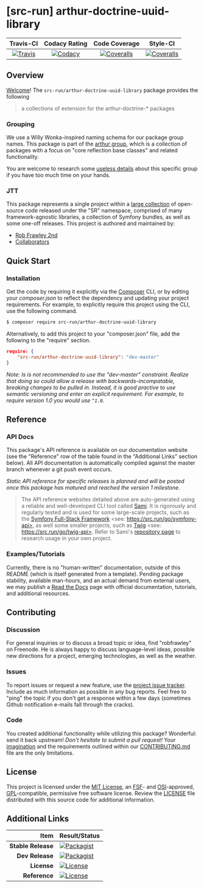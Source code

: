 
# [src-run] arthur-doctrine-uuid-library

|       Travis-CI        |      Codacy Rating      |      Code Coverage      |        Style-CI         |
|:----------------------:|:-----------------------:|:-----------------------:|:-----------------------:|
| [![Travis](https://src.run/arthur-doctrine-uuid-library/travis.svg)](https://src.run/arthur-doctrine-uuid-library/travis) | [![Codacy](https://src.run/arthur-doctrine-uuid-library/codacy.svg)](https://src.run/arthur-doctrine-uuid-library/codacy) | [![Coveralls](https://src.run/arthur-doctrine-uuid-library/coveralls.svg)](https://src.run/arthur-doctrine-uuid-library/coveralls) | [![Coveralls](https://src.run/arthur-doctrine-uuid-library/styleci.svg)](https://src.run/arthur-doctrine-uuid-library/styleci) |


## Overview

[Welcome](https://src.run/go/readme_welcome)!
The `src-run/arthur-doctrine-uuid-library` package provides the following

> a collections of extension for the arthur-doctrine-* packages

### Grouping

We use a Willy Wonka-inspired naming schema for our package group names. This package is part of the
[arthur group](https://src.run/arthur-doctrine-uuid-library/group), which is a collection of packages with a focus
on "core reflection base classes" and related functionality.

You are welcome to research some [useless details](https://src.run/arthur-doctrine-uuid-library/group_explanation)
about this specific group if you have too much time on your hands.

### JTT

This package represents a single project within a [large collection](https://src.run/go/explore) of open-source code
released under the "SR" namespace, comprised of many framework-agnostic libraries, a collection of Symfony bundles, as
well as some one-off releases. This project is authored and maintained by:

- [Rob Frawley 2nd](https://src.run/rmf)
- [Collaborators](https://src.run/arthur-doctrine-uuid-library/github_collaborators)


## Quick Start

### Installation

Get the code by requiring it explicitly via the [Composer](https://getcomposer.com) CLI, or by editing your
*composer.json* to reflect the dependency and updating your project requirements. For example, to explicitly require
this project using the CLI, use the following command.

```bash
$ composer require src-run/arthur-doctrine-uuid-library
```

Alternatively, to add this project to your "composer.json" file, add the following to the "require" section.

```json
require: {
	"src-run/arthur-doctrine-uuid-library": "dev-master"
}
```

*Note: Is is not recommended to use the "dev-master" constraint. Realize that doing so could allow a release with
backwards-incompatable, breaking changes to be pulled in. Instead, it is good practive to use semantic versioning and
enter an explicit requirement. For example, to require version 1.0 you would use `^1.0`.*


## Reference

### API Docs

This package's API reference is available on our documentation website (see the "Reference" row of the table found in
the "Additional Links" section below). All API documentation is automatically compiled against the master branch
whenever a git push event occurs.

*Static API reference for specific releases is planned and will be posted once this package has matured and reached
the version 1 milestone*.

> The API reference websites detailed above are auto-generated using a reliable and well-developed CLI tool called
> [Sami](https://src.run/go/sami). It is rigorously and regularly tested and is used for some large-scale projects, such
> as the [Symfony Full-Stack Framework](https://src.run/go/symfony) <see: https://src.run/go/symfony-api>, as well some
> smaller projects, such as [Twig](https://src.run/go/sami-twig) <see: https://src.run/go/twig-api>. Refer to Sami's
> [repository page](https://src.run/go/sami) to research usage in your own project.

### Examples/Tutorials

Currently, there is no "human-written" documentation, outside of this README (which is itself generated from a
template). Pending package stability, available man-hours, and an actual demand from external users, we may publish
a [Read the Docs](https://src.run/go/rtd) page with official documentation, tutorials, and additional resources.


## Contributing

### Discussion

For general inquiries or to discuss a broad topic or idea, find "robfrawley" on Freenode. He is always happy to 
discuss language-level ideas, possible new directions for a project, emerging technologies, as well as the weather.

### Issues

To report issues or request a new feature, use the [project issue tracker](https://src.run/arthur-doctrine-uuid-library/github_issues).
Include as much information as possible in any bug reports. Feel free to "ping" the topic if you don't get a response
within a few days (sometimes Github notification e-mails fall through the cracks).

### Code

You created additional functionality while utilizing this package? Wonderful: send it back upstream! *Don't hesitate to
submit a pull request!* Your [imagination](https://src.run/go/readme_imagination) and the requirements outlined within
our [CONTRIBUTING.md](https://src.run/arthur-doctrine-uuid-library/contributing) file are the only limitations.


## License

This project is licensed under the [MIT License](https://src.run/go/mit), an [FSF](https://src.run/go/fsf)- and 
[OSI](https://src.run/go/osi)-approved, [GPL](https://src.run/go/gpl)-compatible, permissive free software license.
Review the [LICENSE](https://src.run/arthur-doctrine-uuid-library/license) file distributed with this source code for additional
information.


## Additional Links

| Item               | Result/Status                                                                                                      |
|-------------------:|:-------------------------------------------------------------------------------------------------------------------|
| __Stable Release__ | [![Packagist](https://src.run/arthur-doctrine-uuid-library/packagist.svg)](https://src.run/arthur-doctrine-uuid-library/packagist)     |
| __Dev Release__    | [![Packagist](https://src.run/arthur-doctrine-uuid-library/packagist_pre.svg)](https://src.run/arthur-doctrine-uuid-library/packagist) |
| __License__        | [![License](https://src.run/arthur-doctrine-uuid-library/license.svg)](https://src.run/arthur-doctrine-uuid-library/license)           |
| __Reference__      | [![License](https://src.run/arthur-doctrine-uuid-library/api.svg)](https://src.run/arthur-doctrine-uuid-library/api)                   |

